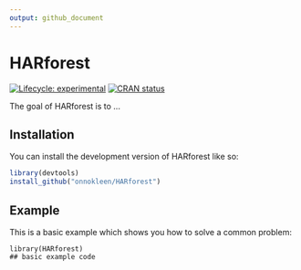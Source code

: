 ```yaml
---
output: github_document
---
```


# HARforest

<!-- badges: start -->
[![Lifecycle: experimental](https://img.shields.io/badge/lifecycle-experimental-orange.svg)](https://lifecycle.r-lib.org/articles/stages.html#experimental)
[![CRAN status](https://www.r-pkg.org/badges/version/HARforest)](https://CRAN.R-project.org/package=HARforest)
<!-- badges: end -->

The goal of HARforest is to ...

## Installation

You can install the development version of HARforest like so:

``` r
library(devtools)
install_github("onnokleen/HARforest")
```

## Example

This is a basic example which shows you how to solve a common problem:

```{r example}
library(HARforest)
## basic example code
```

